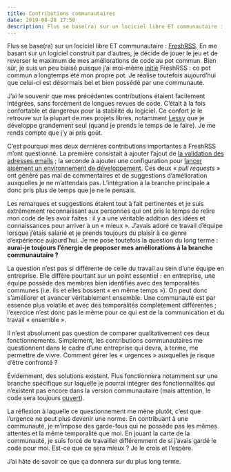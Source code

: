 ```yaml
---
title: Contributions communautaires
date: 2019-08-28 17:50
description: Flus se base(ra) sur un lociciel libre ET communautaire : FreshRSS. En me basant sur un logiciel construit par d’autres, je décide de jouer le jeu et de reverser le maximum de mes améliorations de code au pot commun.
---
```


Flus se base(ra) sur un lociciel libre ET communautaire : [FreshRSS](https://freshrss.org/).
En me basant sur un logiciel construit par d’autres, je décide de jouer le jeu
et de reverser le maximum de mes améliorations de code au pot commun. Bien sûr,
je suis un peu biaisé puisque j’ai moi-même [initié](https://marienfressinaud.fr/freshrss-un-agregateur-simple-et-leger.html)
FreshRSS : ce pot commun a longtemps été mon propre pot. Je réalise toutefois
aujourd’hui que celui-ci est désormais bel et bien possédé par une communauté.

J’ai le souvenir que mes précédentes contributions étaient facilement
intégrées, sans forcément de longues revues de code. C’était à la fois
confortable et dangereux pour la stabilité du logiciel. Ce confort je le
retrouve sur la plupart de mes projets libres, notamment [Lessy](https://lessy.io/)
que je développe grandement seul (quand je prends le temps de le faire). Je me
rends compte que j’y ai pris goût.

C’est pourquoi mes deux dernières contributions importantes à FreshRSS m’ont
questionné. La première consistait à ajouter l’ajout de [la validation des
adresses emails](https://github.com/FreshRSS/FreshRSS/pull/2481) ; la seconde à
ajouter une configuration pour [lancer aisément un environnement de
développement](https://github.com/FreshRSS/FreshRSS/pull/2492). Ces deux
« <em lang="en">pull requests</em> » ont généré pas mal de commentaires et de
suggestions d’amélioration auxquelles je ne m’attendais pas. L’intégration à la
branche principale a donc pris plus de temps que je ne le pensais.

Les remarques et suggestions étaient tout à fait pertinentes et je suis
extrêmement reconnaissant aux personnes qui ont pris le temps de relire mon
code de les avoir faites : il y a une véritable addition des idées et
connaissances pour arriver à un « mieux ». J’avais adoré ce travail d’équipe
lorsque j’étais salarié et je prends toujours du plaisir à ce genre
d’expérience aujourd’hui. Je me pose toutefois la question du long terme :
**aurai-je toujours l’énergie de proposer mes améliorations à la branche
communautaire ?**

La question n’est pas si différente de celle du travail au sein d’une équipe
en entreprise. Elle diffère pourtant sur un point essentiel : en entreprise,
une équipe possède des membres bien identifiés avec des temporalités communes
(i.e. ils et elles bossent « en même temps »). On peut donc s’améliorer et
avancer véritablement ensemble. Une communauté est par essence plus volatile et
avec des temporalités complètement différentes ; l’exercice n’est donc pas le
même pour ce qui est de la communication et du travail « ensemble ».

Il n’est absolument pas question de comparer qualitativement ces deux
fonctionnements. Simplement, les contributions communautaires me questionnent
dans le cadre d’une entreprise qui devra, à terme, me permettre de vivre.
Comment gérer les « urgences » auxquelles je risque d’être confronté ?

Évidemment, des solutions existent. Flus fonctionnera notamment sur une branche
spécifique sur laquelle je pourrai intégrer des fonctionnalités qui n’existent
pas encore dans la version communautaire (mais attention, le code sera toujours
[ouvert](https://github.com/flusio/FreshRSS/tree/master-flus)).

La réflexion à laquelle ce questionnement me mène plutôt, c’est que l’urgence
ne peut plus devenir une norme. En contribuant à une communauté, je m’impose
des garde-fous qui ne possède pas les mêmes attentes et la même temporalité que
moi. En jouant la carte de la communauté, je suis forcé de travailler
différemment de si j’avais gardé le code pour moi. Est-ce que ce sera mieux ?
Je le crois et l’espère.

J’ai hâte de savoir ce que ça donnera sur du plus long terme.
